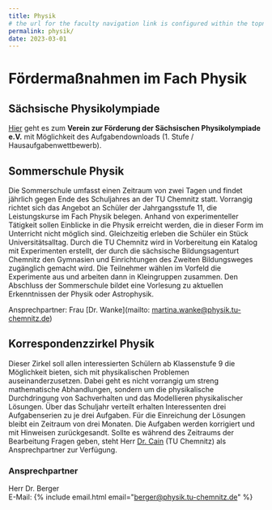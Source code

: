 ```yaml
---
title: Physik
# the url for the faculty navigation link is configured within the topnav and must be the same as this permalink
permalink: physik/
date: 2023-03-01
---
```


# Fördermaßnahmen im Fach Physik

## Sächsische Physikolympiade

[Hier](http://www.lzphysik-chemnitz.de/) geht es zum **Verein zur Förderung der Sächsischen Physikolympiade e.V.** mit Möglichkeit des Aufgabendownloads (1. Stufe / Hausaufgabenwettbewerb).

## Sommerschule Physik

Die Sommerschule umfasst einen Zeitraum von zwei Tagen und findet jährlich gegen Ende des Schuljahres an der TU Chemnitz
statt. Vorrangig richtet sich das Angebot an Schüler der Jahrgangsstufe 11, die Leistungskurse im Fach Physik belegen.
Anhand von experimenteller Tätigkeit sollen Einblicke in die Physik erreicht werden, die in dieser Form im Unterricht
nicht möglich sind. Gleichzeitig erleben die Schüler ein Stück Universitätsalltag.
Durch die TU Chemnitz wird in Vorbereitung ein Katalog mit Experimenten erstellt, der durch die sächsische
Bildungsagenturt Chemnitz den Gymnasien und Einrichtungen des Zweiten Bildungsweges zugänglich gemacht wird. Die
Teilnehmer wählen im Vorfeld die Experimente aus und arbeiten dann in Kleingruppen zusammen.
Den Abschluss der Sommerschule bildet eine Vorlesung zu aktuellen Erkenntnissen der Physik oder Astrophysik.

Ansprechpartner: Frau [Dr. Wanke](mailto: martina.wanke@physik.tu-chemnitz.de)

## Korrespondenzzirkel Physik

Dieser Zirkel soll allen interessierten Schülern ab Klassenstufe 9 die Möglichkeit bieten, sich mit physikalischen
Problemen auseinanderzusetzen. Dabei geht es nicht vorrangig um streng mathematische Abhandlungen, sondern um die
physikalische Durchdringung von Sachverhalten und das Modellieren physikalischer Lösungen.
Über das Schuljahr verteilt erhalten Interessenten drei Aufgabenserien zu je drei Aufgaben. Für die Einreichung der
Lösungen bleibt ein Zeitraum von drei Monaten. Die Aufgaben werden korrigiert und mit Hinweisen zurückgesandt.
Sollte es während des Zeitraums der Bearbeitung Fragen geben, steht Herr [Dr. Cain](https://www.tu-chemnitz.de/physik/THUS/de/staff/staff_details.php?PersonalID=33) (TU Chemnitz) als Ansprechpartner
zur Verfügung.

### Ansprechpartner

Herr Dr. Berger<br>
E-Mail: {% include email.html email="berger@physik.tu-chemnitz.de" %}
